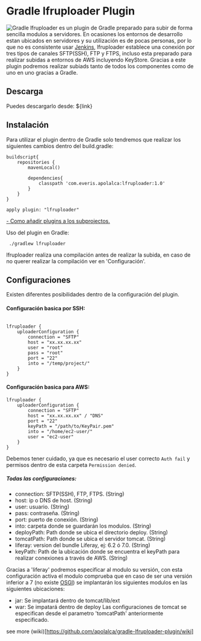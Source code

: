 # Gradle lfruploader Plugin
![Gradle](https://plugins.gradle.org/shared-assets/shared/images/gradle-logo-horizontal.svg)
lfruploader es un plugin de Gradle preparado para subir de forma sencilla modulos a servidores.
En ocasiones los entornos de desarrollo estan ubicados en servidores y su utilización es de pocas personas, por
lo que no es consistente usar [Jenkins](https://www.osgi.org), lfruploader establece una conexión
por tres tipos de canales SFTP(SSH), FTP y FTPS, incluso esta preparado para realizar subidas a entornos de AWS
incluyendo KeyStore. Gracias a este plugin podremos realizar subiads tanto de todos los componentes como de uno en uno
gracias a Gradle.

## Descarga
Puedes descargarlo desde: ${link}

## Instalación
Para utilizar el plugin dentro de Gradle solo tendremos que realizar los siguientes cambios dentro del build.gradle:


```
buildscript{
    repositories {
        mavenLocal()

        dependencies{
            classpath 'com.everis.apolalca:lfruploader:1.0'
        }
    }
}

apply plugin: "lfruploader"
```
[- Como añadir plugins a los subprojectos.](https://docs.gradle.org/current/userguide/plugins.html#sec:subprojects_plugins_dsl)

Uso del plugin en Gradle:
````
 ./gradlew lfruploader
````
lfruploader realiza una compilación antes de realizar la subida, en caso de no querer realizar la compilación ver en 'Configuración'.
## Configuraciones
Existen diferentes posibilidades dentro de la configuración del plugin.

#### Configuración basica por SSH:
```

lfruploader {
    uploaderConfiguration {
        connection = "SFTP"
        host = "xx.xx.xx.xx"
        user = "root"
        pass = "root"
        port = "22"
        into = "/temp/project/"
    }
}

```

#### Configuración basica para AWS:
```
lfruploader {
    uploaderConfiguration {
        connection = "SFTP"
        host = "xx.xx.xx.xx" / "DNS"
        port = "22"
        keyPath = "/path/to/KeyPair.pem"
        into = "/home/ec2-user/"
        user = "ec2-user"
    }
}
```
Debemos tener cuidado, ya que es necesario el user correcto `Auth fail` y permisos dentro de esta carpeta `Permission denied`.


##### Todas las configuraciones:
* connection: SFTP(SSH), FTP, FTPS. (String)
* host: ip o DNS de host. (String)
* user: usuario. (String)
* pass: contraseña. (String)
* port: puerto de conexión. (String)
* into: carpeta donde se guardarán los modulos. (String)
* deployPath: Path donde se ubica el directorio deploy. (String)
* tomcatPath: Path donde se ubica el servidor tomcat. (String)
* liferay: version del bundle Liferay, ej: 6.2 ó 7.0. (String)
* keyPath: Path de la ubicación donde se encuentra el keyPath para realizar conexiones a través de AWS. (String)

Gracias a 'liferay' podremos especificar al modulo su versión, con esta configuración activa el modulo
comprueba que en caso de ser una versión inferior a 7 (no existe [OSGI](https://jenkins.io)) se implantarán los siguientes modulos en las siguientes ubicaciones:
* jar: Se implantará dentro de tomcat/lib/ext
* war: Se impatará dentro de deploy
Las configuraciones de tomcat se especifican desde el parametro 'tomcatPath' anteriormente especificado.

see more (wiki)[https://github.com/apolalca/gradle-lfruploader-plugin/wiki]
